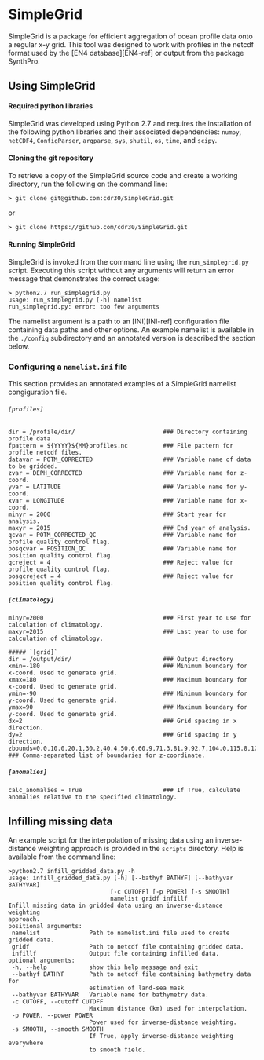 # SimpleGrid
SimpleGrid is a package for efficient aggregation of ocean profile data onto a regular x-y grid. This tool was designed to work with profiles in the netcdf format used by the [EN4 database][EN4-ref] or output from the package SynthPro.


## Using SimpleGrid
#### Required python libraries
SimpleGrid was developed using Python 2.7 and requires the installation of the following python libraries and their associated dependencies: `numpy`, `netCDF4`, `ConfigParser`, `argparse`, `sys`, `shutil`, `os`, `time`, and `scipy`.

#### Cloning the git repository
To retrieve a copy of the SimpleGrid source code and create a working directory, run the following on the command line: 

```> git clone git@github.com:cdr30/SimpleGrid.git```

or 

```> git clone https://github.com/cdr30/SimpleGrid.git```


#### Running SimpleGrid
SimpleGrid is invoked from the command line using the `run_simplegrid.py` script. Executing this script without any arguments will return an error message that demonstrates the correct usage:

```
> python2.7 run_simplegrid.py 
usage: run_simplegrid.py [-h] namelist
run_simplegrid.py: error: too few arguments
```

The namelist argument is a path to an [INI][INI-ref] configuration file containing data paths and other options. An example namelist is available in the `./config` subdirectory and an annotated version is described the section below. 


### Configuring a `namelist.ini` file
This section provides an annotated examples of a SimpleGrid namelist congiguration file. 

###### `[profiles]`
```
dir = /profile/dir/  						### Directory containing profile data
fpattern = ${YYYY}${MM}profiles.nc 			### File pattern for profile netcdf files.
datavar = POTM_CORRECTED 					### Variable name of data to be gridded.
zvar = DEPH_CORRECTED 						### Variable name for z-coord.
yvar = LATITUDE 							### Variable name for y-coord.
xvar = LONGITUDE 							### Variable name for x-coord.
minyr = 2000 								### Start year for analysis.
maxyr = 2015 								### End year of analysis.
qcvar = POTM_CORRECTED_QC 					### Variable name for profile quality control flag.
posqcvar = POSITION_QC 						### Variable name for position quality control flag.
qcreject = 4 								### Reject value for profile quality control flag.
posqcreject = 4 							### Reject value for position quality control flag.
```

##### `[climatology]`
```
minyr=2000 		  							### First year to use for calculation of climatology.
maxyr=2015									### Last year to use for calculation of climatology.

##### `[grid]`
dir = /output/dir/							### Output directory
xmin=-180									### Minimum boundary for x-coord. Used to generate grid.
xmax=180									### Maximum boundary for x-coord. Used to generate grid.
ymin=-90									### Minimum boundary for y-coord. Used to generate grid.
ymax=90										### Maximum boundary for y-coord. Used to generate grid.
dx=2										### Grid spacing in x direction.
dy=2										### Grid spacing in y direction.
zbounds=0.0,10.0,20.1,30.2,40.4,50.6,60.9,71.3,81.9,92.7,104.0,115.8,128.4,142.0,157.3,174.8,195.5,220.6,251.9,291.6,342.4,407.6,490.9,595.9,725.2,880.5,1061.8,1267.5,1494.7,1739.9,1999.4,2270.0,2548.9,2833.9,3123.3,3415.9,3710.7,4007.0,4304.5,4602.7,4901.5,5200.6,5500										### Comma-separated list of boundaries for z-coordinate.
```

##### `[anomalies]`
```
calc_anomalies = True					    ### If True, calculate anomalies relative to the specified climatology.
```

## Infilling missing data 

An example script for the interpolation of missing data using an inverse-distance weighting approach is provided in the ```scripts``` directory. Help is available from the command line: 

 ```
>python2.7 infill_gridded_data.py -h 
usage: infill_gridded_data.py [-h] [--bathyf BATHYF] [--bathyvar BATHYVAR]
                              [-c CUTOFF] [-p POWER] [-s SMOOTH]
                              namelist gridf infillf
Infill missing data in gridded data using an inverse-distance weighting
approach.
positional arguments:
  namelist              Path to namelist.ini file used to create gridded data.
  gridf                 Path to netcdf file containing gridded data.
  infillf               Output file containing infilled data.
optional arguments:
  -h, --help            show this help message and exit
  --bathyf BATHYF       Path to netcdf file containing bathymetry data for
                        estimation of land-sea mask
  --bathyvar BATHYVAR   Variable name for bathymetry data.
  -c CUTOFF, --cutoff CUTOFF
                        Maximum distance (km) used for interpolation.
  -p POWER, --power POWER
                        Power used for inverse-distance weighting.
  -s SMOOTH, --smooth SMOOTH
                        If True, apply inverse-distance weighting everywhere
                        to smooth field.
```
